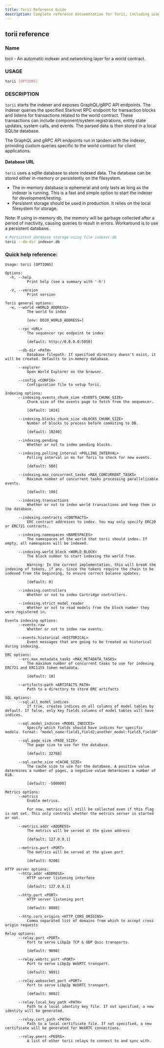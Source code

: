 ```yaml
---
title: Torii Reference Guide
description: Complete reference documentation for Torii, including usage, configuration options, database setup, and command-line parameters.
---
```


## torii reference

### Name

torii - An automatic indexer and networking layer for a world contract.

### USAGE

```sh
torii [OPTIONS]
```

### DESCRIPTION

`torii` starts the indexer and exposes GraphQL/gRPC API endpoints. The indexer queries the specified Starknet RPC endpoint for transaction blocks and listens for transactions related to the world contract. These transactions can include component/system registrations, entity state updates, system calls, and events. The parsed data is then stored in a local SQLite database.

The GraphQL and gRPC API endpoints run in tandem with the indexer, providing custom queries specific to the world contract for client applications.

#### Database URL

`torii` uses a sqlite database to store indexed data. The database can be stored either in-memory or persistently on the filesystem.

-   The in-memory database is ephemeral and only lasts as long as the indexer is running. This is a fast and simple option to start the indexer for development/testing.
-   Persistent storage should be used in production. It relies on the local filesystem for storage.

Note: If using in-memory db, the memory will be garbage collected after a period of inactivity, causing queries to result in errors. Workaround is to use a persistent database.

```sh
# Persistent database storage using file indexer.db
torii --db-dir indexer.db
```

### Quick help reference:

```
Usage: torii [OPTIONS]

Options:
  -h, --help
          Print help (see a summary with '-h')

  -V, --version
          Print version

Torii general options:
  -w, --world <WORLD_ADDRESS>
          The world to index

          [env: DOJO_WORLD_ADDRESS=]

      --rpc <URL>
          The sequencer rpc endpoint to index

          [default: http://0.0.0.0:5050]

      --db-dir <PATH>
          Database filepath. If specified directory doesn't exist, it will be created. Defaults to in-memory database.

      --explorer
          Open World Explorer on the browser.

      --config <CONFIG>
          Configuration file to setup Torii.

Indexing options:
      --indexing.events_chunk_size <EVENTS_CHUNK_SIZE>
          Chunk size of the events page to fetch from the sequencer.

          [default: 1024]

      --indexing.blocks_chunk_size <BLOCKS_CHUNK_SIZE>
          Number of blocks to process before commiting to DB.

          [default: 10240]

      --indexing.pending
          Whether or not to index pending blocks.

      --indexing.polling_interval <POLLING_INTERVAL>
          Polling interval in ms for Torii to check for new events.

          [default: 500]

      --indexing.max_concurrent_tasks <MAX_CONCURRENT_TASKS>
          Maximum number of concurrent tasks processing parallelizable events.

          [default: 100]

      --indexing.transactions
          Whether or not to index world transactions and keep them in the database.

      --indexing.contracts <CONTRACTS>
          ERC contract addresses to index. You may only specify ERC20 or ERC721 contracts.

      --indexing.namespaces <NAMESPACES>
          The namespaces of the world that torii should index. If empty, all namespaces will be indexed.

      --indexing.world_block <WORLD_BLOCK>
          The block number to start indexing the world from.

          Warning: In the current implementation, this will break the indexing of tokens, if any. Since the tokens require the chain to be indexed from the beginning, to ensure correct balance updates.

          [default: 0]

      --indexing.controllers
          Whether or not to index Cartridge controllers.

      --indexing.strict_model_reader
          Whether or not to read models from the block number they were registered in.

Events indexing options:
      --events.raw
          Whether or not to index raw events.

      --events.historical <HISTORICAL>
          Event messages that are going to be treated as historical during indexing.

ERC options:
      --erc.max_metadata_tasks <MAX_METADATA_TASKS>
          The maximum number of concurrent tasks to use for indexing ERC721 and ERC1155 token metadata.

          [default: 10]

      --artifacts-path <ARTIFACTS_PATH>
          Path to a directory to store ERC artifacts

SQL options:
      --sql.all_model_indices
          If true, creates indices on all columns of model tables by default. If false, only key fields columns of model tables will have indices.

      --sql.model_indices <MODEL_INDICES>
          Specify which fields should have indices for specific models. Format: "model_name:field1,field2;another_model:field3,field4"

      --sql.page_size <PAGE_SIZE>
          The page size to use for the database.

          [default: 32768]

      --sql.cache_size <CACHE_SIZE>
          The cache size to use for the database. A positive value determines a number of pages, a negative value determines a number of KiB.

          [default: -500000]

Metrics options:
      --metrics
          Enable metrics.

          For now, metrics will still be collected even if this flag is not set. This only controls whether the metrics server is started or not.

      --metrics.addr <ADDRESS>
          The metrics will be served at the given address

          [default: 127.0.0.1]

      --metrics.port <PORT>
          The metrics will be served at the given port

          [default: 9200]

HTTP server options:
      --http.addr <ADDRESS>
          HTTP server listening interface

          [default: 127.0.0.1]

      --http.port <PORT>
          HTTP server listening port

          [default: 8080]

      --http.cors_origins <HTTP_CORS_ORIGINS>
          Comma separated list of domains from which to accept cross origin requests

Relay options:
      --relay.port <PORT>
          Port to serve Libp2p TCP & UDP Quic transports.

          [default: 9090]

      --relay.webrtc_port <PORT>
          Port to serve Libp2p WebRTC transport.

          [default: 9091]

      --relay.websocket_port <PORT>
          Port to serve Libp2p WebRTC transport.

          [default: 9092]

      --relay.local_key_path <PATH>
          Path to a local identity key file. If not specified, a new identity will be generated.

      --relay.cert_path <PATH>
          Path to a local certificate file. If not specified, a new certificate will be generated for WebRTC connections.

      --relay.peers <PEERS>
          A list of other torii relays to connect to and sync with.
```
